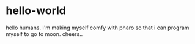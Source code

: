 hello-world
===========

hello humans.
I'm making myself comfy with pharo so that i can program myself to go to moon.
cheers..
